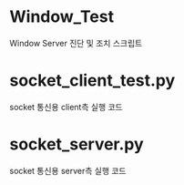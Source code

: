 # Window_Test
Window Server 진단 및 조치 스크립트



# socket_client_test.py
socket 통신용 client측 실행 코드



# socket_server.py
socket 통신용 server측 실행 코드
